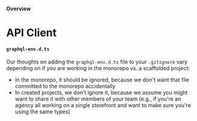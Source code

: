 **Overview**

# API Client

<!-- Placeholder -->

#### `graphql-env.d.ts`

Our thoughts on adding the `graphql-env.d.ts` file to your `.gitignore` vary depending on if you are working in the monorepo vs. a scaffolded project:

- In the monorepo, it should be ignored, because we don't want that file committed to the monorepo accidentally
- In created projects, we don't ignore it, because we assume you might want to share it with other members of your team (e.g., if you're an agency all working on a single storefront and want to make sure you're using the same types)
